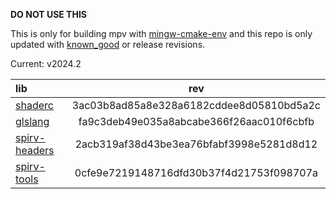 **DO NOT USE THIS**

This is only for building mpv with [mingw-cmake-env](https://github.com/rorgoroth/mingw-cmake-env) and this repo is only updated with [known_good](https://github.com/google/shaderc/blob/known-good/known_good.json) or release revisions.

Current: v2024.2

| lib                                                               | rev                                      |
|:------------------------------------------------------------------|:----------------------------------------:|
| [shaderc](https://github.com/google/shaderc)                      | 3ac03b8ad85a8e328a6182cddee8d05810bd5a2c |
| [glslang](https://github.com/KhronosGroup/glslang)                | fa9c3deb49e035a8abcabe366f26aac010f6cbfb |
| [spirv-headers](https://github.com/KhronosGroup/SPIRV-Headers)    | 2acb319af38d43be3ea76bfabf3998e5281d8d12 |
| [spirv-tools](https://github.com/KhronosGroup/SPIRV-Tools)        | 0cfe9e7219148716dfd30b37f4d21753f098707a |